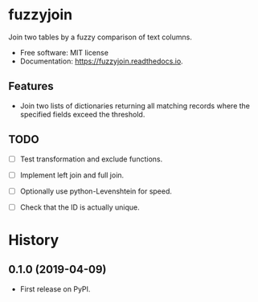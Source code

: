 fuzzyjoin
=========

Join two tables by a fuzzy comparison of text columns.


* Free software: MIT license
* Documentation: https://fuzzyjoin.readthedocs.io.


Features
--------

* Join two lists of dictionaries returning all matching records
  where the specified fields exceed the threshold.


TODO
----
- [ ] Test transformation and exclude functions.
- [ ] Implement left join and full join.
- [ ] Optionally use python-Levenshtein for speed.
- [ ] Check that the ID is actually unique.


History
=======

0.1.0 (2019-04-09)
------------------

* First release on PyPI.